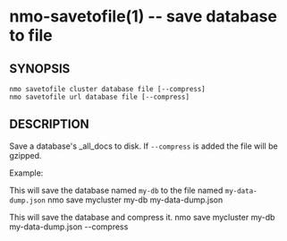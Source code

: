 nmo-savetofile(1) -- save database to file
===========================================

## SYNOPSIS

    nmo savetofile cluster database file [--compress]
    nmo savetofile url database file [--compress]


## DESCRIPTION

Save a database's _all_docs to disk. If `--compress` is added the file will be gzipped.

Example:

This will save the database named `my-db` to the file named `my-data-dump.json`
    nmo save mycluster my-db my-data-dump.json

This will save the database and compress it.
    nmo save mycluster my-db my-data-dump.json --compress
